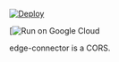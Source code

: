 [![Deploy](https://www.herokucdn.com/deploy/button.png)](https://heroku.com/deploy?template=https://github.com/jailbreak26/edge-connector.git)

[![Run on Google Cloud](https://deploy.cloud.run/?git_repo=https://github.com/jailbreak26/edge-connector.git)

edge-connector is a CORS.
